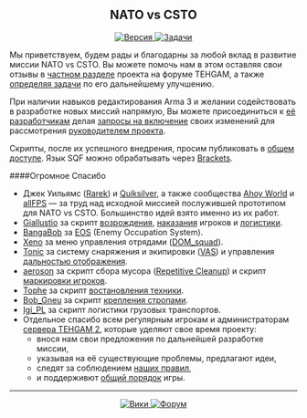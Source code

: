 <h2 align="center">NATO vs CSTO</h2>
<p align="center">
  <a href="">
    <img src="http://img.shields.io/badge/Версия-1.0.0-blue.svg?style=flat"
         alt="Версия" />
  </a>
<!---Не надо сбивать с толку народ подобными пустышками, если есть что конкретное скачать, то прикрути сюда ссылку и укажи размер архива.
  <a href="">
    <img src="http://img.shields.io/badge/Скачать-1.13_МБ-green.svg?style=flat"
         alt="Скачать" />
  </a>
--->
  <a href="https://github.com/TEHGAM/Nato-vs-ODKB/issues">
    <img src="http://img.shields.io/github/issues-raw/TEHGAM/Nato-vs-ODKB.svg?label=Задачи&style=flat"
         alt="Задачи" />
  </a>
</p>

Мы приветствуем, будем рады и благодарны за любой вклад в развитие миссии NATO vs CSTO. Вы можете помочь нам в этом оставляя свои отзывы в [частном разделе](http://www.tehgam.com/viewtopic.php?f=112&t=761) проекта на форуме TEHGAM, а также [определяя задачи](https://github.com/TEHGAM/Nato-vs-ODKB/issues) по его дальнейшему улучшению.

При наличии навыков редактирования Arma 3 и желании содействовать в разработке новых миссий напрямую, Вы можете присоединиться к [её разработчикам](https://github.com/TEHGAM/Nato-vs-ODKB/graphs/contributors) делая [запросы на включение](https://github.com/TEHGAM/Nato-vs-ODKB/pulls?q=is%3Apr+is%3Aclosed) своих изменений для рассмотрения [руководителем проекта](https://github.com/a11archer).

Скрипты, после их успешного внедрения, просим публиковать в [общем доступе](http://www.tehgam.com/viewforum.php?f=8). Язык SQF можно обрабатывать через [Brackets](http://www.tehgam.com/viewtopic.php?p=14373#p14373).

####Огромное Спасибо
* Джек Уильямс ([Rarek](https://bitbucket.org/Rarek)) и [Quiksilver](http://forums.bistudio.com/member.php?111918-MDCCLXXVI), а также сообщества [Ahoy World](http://www.ahoyworld.co.uk/) и [allFPS](http://allfps.com.au/) — за труд над исходной миссией послужившей прототипом для NATO vs CSTO. Большинство идей взято именно из их работ.
* [Giallustio](http://www.giallustio.altervista.org/) за скрипт [возрождения](http://www.armaholic.com/page.php?id=18955), [наказания](http://www.armaholic.com/page.php?id=19099) игроков и [логистики](http://www.armaholic.com/page.php?id=12356).
* [BangaBob](http://forums.bistudio.com/member.php?91717-BangaBob) за [EOS](http://www.armaholic.com/page.php?id=20262) (Enemy Occupation System).
* [Xeno](http://dev.withsix.com/users/22) за меню управления отрядами ([DOM_squad](https://github.com/TEHGAM/ADR/blob/master/Annex_Done_Right.Altis/scripts/DOM_squad)).
* [Tonic](http://forums.bistudio.com/member.php?75622-Tonic-_-) за систему снаряжения и экипировки ([VAS](http://www.armaholic.com/page.php?id=19134)) и управления [дальностью отображения](http://www.armaholic.com/page.php?id=19751).
* [aeroson](https://github.com/aeroson) за скрипт сбора мусора ([Repetitive Cleanup](https://github.com/aeroson/a3-misc/blob/master/repetitive_cleanup.sqf)) и скрипт [маркировки игроков](https://github.com/aeroson/a3-misc/blob/master/player_markers.sqf).
* [Tophe](http://meadows.se/) за скрипт [востановления техники](http://www.armaholic.com/page.php?id=6080).
* [Bob_Gneu](http://gneu.org/) за скрипт [крепления стропами](http://www.armaholic.com/page.php?id=20530).
* [Igi_PL](http://www.igipl.net/) за скрипт логистики грузовых транспортов.
* Отдельное спасибо всем регулярным игрокам и администраторам [сервера TEHGAM 2](https://github.com/TEHGAM/ADR/wiki/T2:-Сводка), которые уделяют свое время проекту:
  * внося нам свои предложения по дальнейшей разработке миссии,
  * указывая на её существующие проблемы, предлагают идеи,
  * следят за соблюдением [наших правил](https://github.com/TEHGAM/ADR/wiki/Правила),
  * и поддерживют [общий порядок](http://tehgam.com/viewtopic.php?f=11&t=6) игры.

<hr />
<p align="center">
  <a href="https://github.com/TEHGAM/ADR/wiki">
    <img src="https://img.shields.io/badge/ADR-Вики-orange.svg?style=flat"
         alt="Вики" />
  </a>
<!---Лицензию проекта сам определи и внеси в собственную репку (правило GitHub-а).
  <a href="https://github.com/TEHGAM/ADR/blob/master/LICENSE">
    <img src="http://img.shields.io/badge/Лицензия-MIT-red.svg?style=flat"
         alt="Лицензия" />
  </a>
--->
  <a href="http://www.tehgam.com/viewforum.php?f=112">
    <img src="https://img.shields.io/badge/TEHGAM-Форум-lightgrey.svg?style=flat"
         alt="Форум" />
  </a>
  </p>
